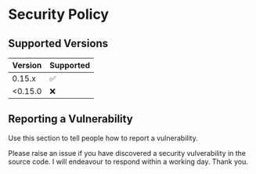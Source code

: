 # Security Policy

## Supported Versions

| Version | Supported          |
| ------- | ------------------ |
| 0.15.x  | :white_check_mark: |
| <0.15.0 | :x:                |

## Reporting a Vulnerability

Use this section to tell people how to report a vulnerability.

Please raise an issue if you have discovered a security vulverability in 
the source code. I will endeavour to respond within a working day.
Thank you.
